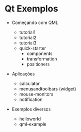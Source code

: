 # Qt Exemplos

- Começando com QML
    - tutorial1
    - tutorial2
    - tutorial3
    - quick-starter
    	- components
        - transformation
        - positioners

- Aplicações
    - calculator
    - menusandtoolbars (widget)
    - mouse-monitors
    - notification

- Exemplos diversos
    - helloworld
    - qml-example
